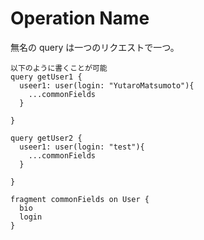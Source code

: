 # Operation Name

無名の query は一つのリクエストで一つ。

```
以下のように書くことが可能
query getUser1 {
  useer1: user(login: "YutaroMatsumoto"){
    ...commonFields
  }

}

query getUser2 {
  useer1: user(login: "test"){
    ...commonFields
  }

}

fragment commonFields on User {
  bio
  login
}
```

